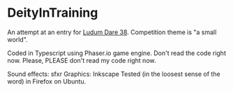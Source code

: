 # DeityInTraining

An attempt at an entry for [Ludum Dare 38](https://www.ludumdare.com). Competition theme is "a small world". 

Coded in Typescript using Phaser.io game engine. Don't read the code right now. Please, PLEASE don't read my code right now.

Sound effects: sfxr
Graphics: Inkscape
Tested (in the loosest sense of the word) in Firefox on Ubuntu.
